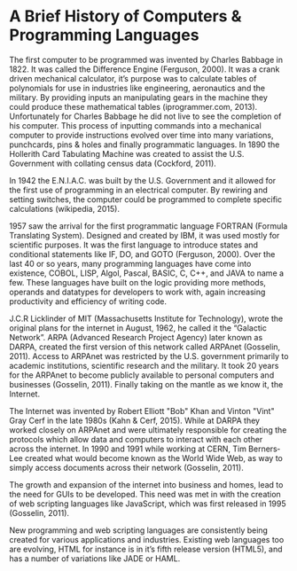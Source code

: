 # A Brief History of Computers & Programming Languages

The first computer to be programmed was invented by Charles Babbage in 1822. It
was called the Difference Engine (Ferguson, 2000). It was a crank driven
mechanical calculator, it’s purpose was to calculate tables of polynomials for
use in industries like engineering, aeronautics and the military. By providing
inputs an manipulating gears in the machine they could produce these
mathematical tables (i­programmer.com, 2013). Unfortunately for Charles Babbage
he did not live to see the completion of his computer. This process of inputting
commands into a mechanical computer to provide instructions evolved over time
into many variations, punch­cards, pins & holes and finally programmatic
languages. In 1890 the Hollerith Card Tabulating Machine was created to assist
the U.S. Government with collating census data (Cockford, 2011).

In 1942 the E.N.I.A.C. was built by the U.S. Government and it allowed for the
first use of programming in an electrical computer. By rewiring and setting
switches, the computer could be programmed to complete specific calculations
(wikipedia, 2015).

1957 saw the arrival for the first programmatic language FORTRAN (Formula
Translating System). Designed and created by IBM, it was used mostly for
scientific purposes. It was the first language to introduce states and
conditional statements like IF, DO, and GOTO (Ferguson, 2000). Over the last 40
or so years, many programming languages have come into existence, COBOL, LISP,
Algol, Pascal, BASIC, C, C++, and JAVA to name a few. These languages have built
on the logic providing more methods, operands and data­types for developers to
work with, again increasing productivity and efficiency of writing code.

J.C.R Licklinder of MIT (Massachusetts Institute for Technology), wrote the
original plans for the internet in August, 1962, he called it the “Galactic
Network”. ARPA (Advanced Research Project Agency) later known as DARPA, created
the first version of this network called ARPAnet (Gosselin, 2011). Access to
ARPAnet was restricted by the U.S. government primarily to academic
institutions, scientific research and the military. It took 20 years for the
ARPAnet to become publicly available to personal computers and businesses
(Gosselin, 2011). Finally taking on the mantle as we know it, the Internet.

The Internet was invented by Robert Elliott "Bob" Khan and Vinton "Vint" Gray
Cerf in the late 1980s (Kahn & Cerf, 2015). While at DARPA they worked closely
on ARPAnet and were ultimately responsible for creating the protocols which
allow data and computers to interact with each other across the internet. In
1990 and 1991 while working at CERN, Tim Berners­Lee created what would become
known as the World Wide Web, as way to simply access documents across their
network (Gosselin, 2011).

The growth and expansion of the internet into business and homes, lead to the
need for GUIs to be developed. This need was met in with the creation of web
scripting languages like JavaScript, which was first released in 1995
(Gosselin, 2011).

New programming and web scripting languages are consistently being created for
various applications and industries. Existing web languages too are evolving,
HTML for instance is in it’s fifth release version (HTML5), and has a number of
variations like JADE or HAML.
